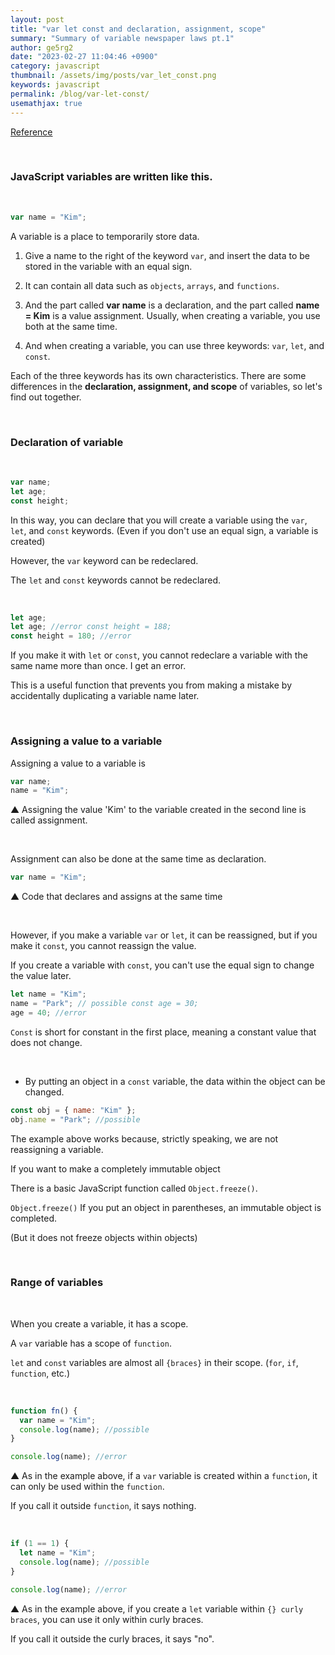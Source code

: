 ```yaml
---
layout: post
title: "var let const and declaration, assignment, scope"
summary: "Summary of variable newspaper laws pt.1"
author: ge5rg2
date: "2023-02-27 11:04:46 +0900"
category: javascript
thumbnail: /assets/img/posts/var_let_const.png
keywords: javascript
permalink: /blog/var-let-const/
usemathjax: true
---
```


[Reference](https://codingapple.com/)

<br/>

### **JavaScript variables are written like this.**

<br/>

```jsx
var name = "Kim";
```

A variable is a place to temporarily store data.

1. Give a name to the right of the keyword `var`, and insert the data to be stored in the variable with an equal sign.

2. It can contain all data such as `objects`, `arrays`, and `functions`.

3. And the part called **var name** is a declaration, and the part called **name = Kim** is a value assignment. Usually, when creating a variable, you use both at the same time.

4. And when creating a variable, you can use three keywords: `var`, `let`, and `const`.

Each of the three keywords has its own characteristics. There are some differences in the **declaration, assignment, and scope** of variables, so let's find out together.

<br/>

### **Declaration of variable**

<br/>

```jsx
var name;
let age;
const height;
```

In this way, you can declare that you will create a variable using the `var`, `let`, and `const` keywords. (Even if you don't use an equal sign, a variable is created)

However, the `var` keyword can be redeclared.

The `let` and `const` keywords cannot be redeclared.

<br/>

```jsx
let age;
let age; //error const height = 188;
const height = 180; //error
```

If you make it with `let` or `const`, you cannot redeclare a variable with the same name more than once. I get an error.

This is a useful function that prevents you from making a mistake by accidentally duplicating a variable name later.

<br/>

### **Assigning a value to a variable**

Assigning a value to a variable is

```jsx
var name;
name = "Kim";
```

▲ Assigning the value 'Kim' to the variable created in the second line is called assignment.

<br/>

Assignment can also be done at the same time as declaration.

```jsx
var name = "Kim";
```

▲ Code that declares and assigns at the same time

<br/>

However, if you make a variable `var` or `let`, it can be reassigned, but if you make it `const`, you cannot reassign the value.

If you create a variable with `const`, you can't use the equal sign to change the value later.

```jsx
let name = "Kim";
name = "Park"; // possible const age = 30;
age = 40; //error
```

`Const` is short for constant in the first place, meaning a constant value that does not change.

<br/>

- By putting an object in a `const` variable, the data within the object can be changed.

```jsx
const obj = { name: "Kim" };
obj.name = "Park"; //possible
```

The example above works because, strictly speaking, we are not reassigning a variable.

If you want to make a completely immutable object

There is a basic JavaScript function called `Object.freeze()`.

`Object.freeze()` If you put an object in parentheses, an immutable object is completed.

(But it does not freeze objects within objects)

<br/>

### **Range of variables**

<br/>

When you create a variable, it has a scope.

A `var` variable has a scope of `function`.

`let` and `const` variables are almost all `{braces}` in their scope. (`for`, `if`, `function`, etc.)

<br/>

```jsx
function fn() {
  var name = "Kim";
  console.log(name); //possible
}

console.log(name); //error
```

▲ As in the example above, if a `var` variable is created within a `function`, it can only be used within the `function`.

If you call it outside `function`, it says nothing.

<br/>

```jsx
if (1 == 1) {
  let name = "Kim";
  console.log(name); //possible
}

console.log(name); //error
```

▲ As in the example above, if you create a `let` variable within `{} curly braces`, you can use it only within curly braces.

If you call it outside the curly braces, it says "no".
